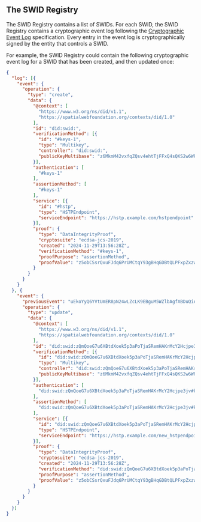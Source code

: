 ## The SWID Registry

The SWID Registry contains a list of SWIDs. For each SWID, the SWID Registry contains a
cryptographic event log following the [Cryptographic Event Log](https://digitalbazaar.github.io/cel-spec/#the-did-document-cel-specification)
specification. Every entry in the event log is cryptographically signed by the entity
that controls a SWID.

For example, the SWID Registry could contain the following cryptographic event log for a
SWID that has been created, and then updated once:

```json
{
  "log": [{
    "event": {
      "operation": {
        "type": "create",
        "data": {
          "@context": [
            "https://www.w3.org/ns/did/v1.1",
            "https://spatialwebfoundation.org/contexts/did/1.0"
          ],
          "id": "did:swid:",
          "verificationMethod": [{
            "id": "#keys-1",
            "type": "Multikey",
            "controller": "did:swid:",
            "publicKeyMultibase": "z6MkmM42vxfqZQsv4ehtTjFFxQ4sQKS2w6WR7emozFAn5cxu"
          }],
          "authentication": [
            "#keys-1"
          ],
          "assertionMethod": [
            "#keys-1"
          ],
          "service": [{
            "id": "#hstp",
            "type": "HSTPEndpoint",
            "serviceEndpoint": "https://hstp.example.com/hstpendpoint"
          }],
          "proof": {
            "type": "DataIntegrityProof",
            "cryptosuite": "ecdsa-jcs-2019",
            "created": "2024-11-29T13:56:28Z",
            "verificationMethod": "#keys-1",
            "proofPurpose": "assertionMethod",
            "proofValue": "z5obCSsrQxuFJdq6PrUMCtqY93gBHqGDBtQLPFxpZxzwVWgHYrXxoV"
          }
        }
      }
    }
  }, {
    "event": {
      "previousEvent": "uEkoYyQ6YVtUmER8pN24wLZcLK9EBguM5WZlbAgfXBDuQiA",
      "operation": {
        "type": "update",
        "data": {
          "@context": [
            "https://www.w3.org/ns/did/v1.1",
            "https://spatialwebfoundation.org/contexts/did/1.0"
          ],
          "id": "did:swid:zQmQoeG7u6XBtdXoek5p3aPoTjaSRemHAKrMcY2Hcjpe3jv",
          "verificationMethod": [{
            "id": "did:swid:zQmQoeG7u6XBtdXoek5p3aPoTjaSRemHAKrMcY2Hcjpe3jv#keys-1",
            "type": "Multikey",
            "controller": "did:swid:zQmQoeG7u6XBtdXoek5p3aPoTjaSRemHAKrMcY2Hcjpe3jv",
            "publicKeyMultibase": "z6MkmM42vxfqZQsv4ehtTjFFxQ4sQKS2w6WR7emozFAn5cxu"
          }],
          "authentication": [
            "did:swid:zQmQoeG7u6XBtdXoek5p3aPoTjaSRemHAKrMcY2Hcjpe3jv#keys-1"
          ],
          "assertionMethod": [
            "did:swid:zQmQoeG7u6XBtdXoek5p3aPoTjaSRemHAKrMcY2Hcjpe3jv#keys-1"
          ],
          "service": [{
            "id": "did:swid:zQmQoeG7u6XBtdXoek5p3aPoTjaSRemHAKrMcY2Hcjpe3jv#hstp",
            "type": "HSTPEndpoint",
            "serviceEndpoint": "https://hstp.example.com/new_hstpendpoint"
          }],
          "proof": {
            "type": "DataIntegrityProof",
            "cryptosuite": "ecdsa-jcs-2019",
            "created": "2024-11-29T13:56:28Z",
            "verificationMethod": "did:swid:zQmQoeG7u6XBtdXoek5p3aPoTjaSRemHAKrMcY2Hcjpe3jv#keys-1",
            "proofPurpose": "assertionMethod",
            "proofValue": "z5obCSsrQxuFJdq6PrUMCtqY93gBHqGDBtQLPFxpZxzwVWgHYrXxoV"
          }
        }
      }
    }
  }]
}
```